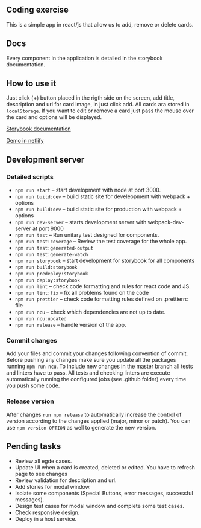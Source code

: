 
## Coding exercise

This is a simple app in react/js that allow us to add, remove or delete cards.

## Docs
Every component in the application is detailed in the storybook documentation.


## How to use it
Just click (+) button placed in the rigth side on the screen, add title, description and url for card image, in just click add. All cards ara stored in `localStorage`. If you want to edit or remove a card just pass the mouse over the card and options will be displayed. 

[Storybook documentation](https://ventoji.github.io/ins-card-app/?path=/story/example-introduction--page)


[Demo in netlify](https://vibrant-murdock-6e23be.netlify.app/)

## Development server

### Detailed scripts

* `npm run start` – start development with node at port 3000.
* `npm run build:dev` – build static site for develeopment with webpack + options
* `npm run build:dev` – build static site for production with webpack + options
* `npm run dev-server` – starts development server with webpack-dev-server at port 9000
* `npm run test` – Run unitary test designed for components.
* `npm run test:coverage` – Review the test coverage for the whole app.
* `npm run test:generated-output`
* `npm run test:generate-watch`
* `npm run storybook` – start development for storybook for all components
* `npm run build:storybook`
* `npm run predeploy:storybook`
* `npm run deploy:storybook`
* `npm run lint` – check code formatting and rules for react code and JS.
* `npm run lint:fix` – fix all problems found on the code 
* `npm run prettier` – check code formatting rules defined on .prettierrc file
* `npm run ncu` – check which dependencies are not up to date.
* `npm run ncu:updated`
* `npm run release` – handle version of the app.


### Commit changes
Add your files and commit your changes following convention of commit. Before pushing any changes make sure you update all the packages running `npm run ncu`. To include new changes in the master branch all tests and linters have to pass. All tests and checking linters are execute automatically running the configured jobs (see .github folder) every time you push some code.

### Release version
After changes `run npm release` to automatically increase the control of version according to the changes applied (major, minor or patch). You can use `npm version OPTION` as well to generate the new version.

## Pending tasks

- Review all egde cases.
- Update UI when a card is created, deleted or edited. You have to refresh page to see changes
- Review validation for description and url.
- Add stories for modal window.
- Isolate some components (Special Buttons, error messages, successful messages).
- Design test cases for modal window and complete some test cases.
- Check responsive design.
- Deploy in a host service.
